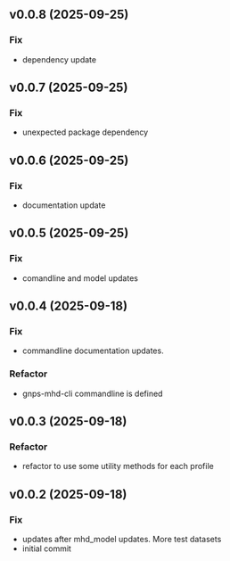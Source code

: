 ## v0.0.8 (2025-09-25)

### Fix

- dependency update

## v0.0.7 (2025-09-25)

### Fix

- unexpected package dependency

## v0.0.6 (2025-09-25)

### Fix

- documentation update

## v0.0.5 (2025-09-25)

### Fix

- comandline and model updates

## v0.0.4 (2025-09-18)

### Fix

- commandline documentation updates.

### Refactor

- gnps-mhd-cli commandline is defined

## v0.0.3 (2025-09-18)

### Refactor

- refactor to use some utility methods for each profile

## v0.0.2 (2025-09-18)

### Fix

- updates after mhd_model updates. More test datasets
- initial commit
